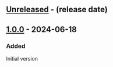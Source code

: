 <!-- next-header -->

## [Unreleased] - (release date)

## [1.0.0] - 2024-06-18

### Added

Initial version

<!-- next-url -->
[Unreleased]: https://github.com/matthias-stemmler/annimate/compare/v1.0.0...HEAD
[1.0.0]: https://github.com/matthias-stemmler/annimate/tree/v1.0.0
